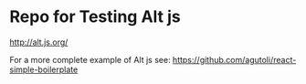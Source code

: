# Repo for Testing Alt js

http://alt.js.org/

For a more complete example of Alt js see: https://github.com/agutoli/react-simple-boilerplate
